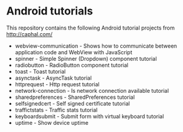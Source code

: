 Android tutorials
=================

This repository contains the following Android tutorial projects from http://caphal.com/

* webview-communication - Shows how to communicate between application code and WebView with JavaScript
* spinner               - Simple Spinner (Dropdown) component tutorial
* radiobutton           - RadioButton component tutorial
* toast                 - Toast tutorial
* asynctask             - AsyncTask tutorial
* httprequest           - Http request tutorial
* network-connection    - Is network connection available tutorial
* sharedpreferences     - SharedPreferences tutorial
* selfsignedcert        - Self signed certificate tutorial
* traffictstats         - Traffic stats tutorial
* keyboardsubmit        - Submit form with virtual keyboard tutorial
* uptime                - Show device uptime
